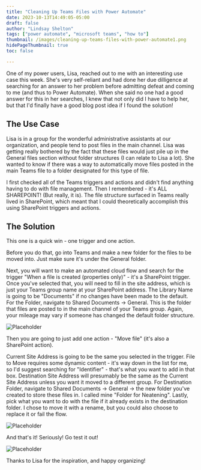 ```yaml
---
title: "Cleaning Up Teams Files with Power Automate"
date: 2023-10-13T14:49:05-05:00
draft: false
author: "Lindsay Shelton"
tags: ["power automate", "microsoft teams", "how to"]
thumbnail: /images/cleaning-up-teams-files-with-power-automate1.png
hidePageThumbnail: true
toc: false

---
```


One of my power users, Lisa, reached out to me with an interesting use case this week.  She's very self-reliant and had done her due dilligence at searching for an answer to her problem before admitting defeat and coming to me (and thus to Power Automate).  When she said no one had a good answer for this in her searches, I knew that not only did I have to help her, but that I'd finally have a good blog post idea if I found the solution!

## The Use Case

Lisa is in a group for the wonderful administrative assistants at our organization, and people tend to post files in the main channel.  Lisa was getting really bothered by the fact that these files would just pile up in the General files section without folder structures (I can relate to Lisa a lot).  She wanted to know if there was a way to automatically move files posted in the main Teams file to a folder designated for this type of file.

I first checked all of the Teams triggers and actions and didn't find anything having to do with file management.  Then I remembered - it's ALL SHAREPOINT!  (But really, it is).  The file structure surfaced in Teams really lived in SharePoint, which meant that I could theoretically accomplish this using SharePoint triggers and actions.

## The Solution

This one is a quick win - one trigger and one action.

Before you do that, go into Teams and make a new folder for the files to be moved into.  Just make sure it's under the General folder.

Next, you will want to make an automated cloud flow and search for the trigger "When a file is created (properties only)" - it's a SharePoint trigger.  Once you've selected that, you will need to fill in the site address, which is just your Teams group name at your SharePoint address.  The Library Name is going to be "Documents" if no changes have been made to the default.  For the Folder, navigate to Shared Documents -> General.  This is the folder that files are posted to in the main channel of your Teams group.  Again, your mileage may vary if someone has changed the default folder structure.

![Placeholder](/images/cleaning-up-teams-files-with-power-automate2.png)

Then you are going to just add one action - "Move file" (it's also a SharePoint action).  

Current Site Address is going to be the same you selected in the trigger.  File to Move requires some dynamic content - it's way down in the list for me, so I'd suggest searching for "Identifier" - that's what you want to add in that box.  Destination Site Address will presumably be the same as the Current Site Address unless you want it moved to a different group.  For Destination Folder, navigate to Shared Documents -> General -> the new folder you've created to store these files in.  I called mine "Folder for Neatening".  Lastly, pick what you want to do with the file if it already exists in the destination folder.  I chose to move it with a rename, but you could also choose to replace it or fail the flow.

![Placeholder](/images/cleaning-up-teams-files-with-power-automate3.png)

And that's it!  Seriously!  Go test it out!

![Placeholder](/images/cleaning-up-teams-files-with-power-automate4.png)

Thanks to Lisa for the inspiration, and happy organizing!